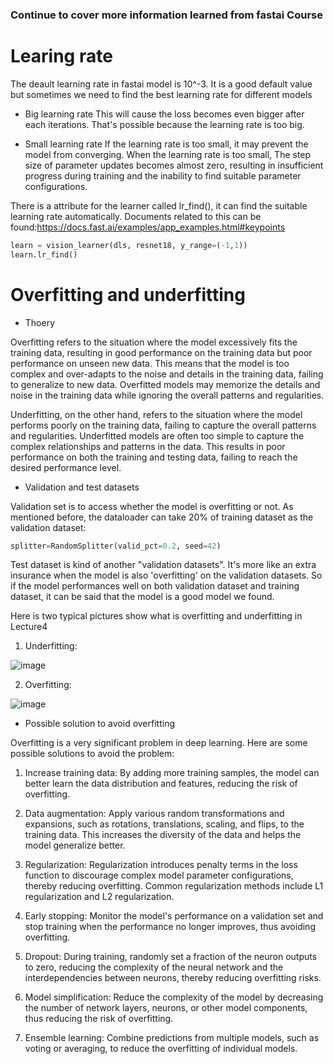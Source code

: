 ### Continue to cover more information learned from fastai Course

# Learing rate

The deault learning rate in fastai model is 10^-3.
It is a good default value but sometimes we need to find the best learning rate for different models

- Big learning rate
  This will cause the loss becomes even bigger after each iterations. That's possible because the learning rate is too big.
  
- Small learning rate
If the learning rate is too small, it may prevent the model from converging. When the learning rate is too small, 
The step size of parameter updates becomes almost zero, resulting in insufficient progress during training and the inability to find suitable parameter configurations.

There is a attribute for the learner called lr_find(), it can find the suitable learning rate automatically. Documents related to this can be found:https://docs.fast.ai/examples/app_examples.html#keypoints
``` python
learn = vision_learner(dls, resnet18, y_range=(-1,1))
learn.lr_find()
```

# Overfitting and underfitting

- Thoery

Overfitting refers to the situation where the model excessively fits the training data, resulting in good performance on the training data but poor performance on unseen new data. This means that the model is too complex and over-adapts to the noise and details in the training data, failing to generalize to new data. Overfitted models may memorize the details and noise in the training data while ignoring the overall patterns and regularities.

Underfitting, on the other hand, refers to the situation where the model performs poorly on the training data, failing to capture the overall patterns and regularities. Underfitted models are often too simple to capture the complex relationships and patterns in the data. This results in poor performance on both the training and testing data, failing to reach the desired performance level.

- Validation and test datasets

Validation set is to access whether the model is overfitting or not. As mentioned before, the dataloader can take 20% of training dataset as the validation dataset:
```python
splitter=RandomSplitter(valid_pct=0.2, seed=42)
```

Test dataset is kind of another "validation datasets". It's more like an extra insurance when the model is also 'overfitting' on the validation datasets. So if the model performances well on both validation dataset and training dataset, it can be said that the model is a good model we found.

Here is two typical pictures show what is overfitting and underfitting in Lecture4

1. Underfitting:

![image](https://github.com/Tony1Yankai/blog.io/assets/132538779/baa2766a-3f22-4c95-999e-00f165e98e83)

2. Overfitting:

![image](https://github.com/Tony1Yankai/blog.io/assets/132538779/c2bb7a8b-57f2-4648-8d54-b45ef30aaa0e)


- Possible solution to avoid overfitting

Overfitting is a very significant problem in deep learning. Here are some possible solutions to avoid the problem:

1. Increase training data: By adding more training samples, the model can better learn the data distribution and features, reducing the risk of overfitting.

2. Data augmentation: Apply various random transformations and expansions, such as rotations, translations, scaling, and flips, to the training data. This increases the diversity of the data and helps the model generalize better.

3. Regularization: Regularization introduces penalty terms in the loss function to discourage complex model parameter configurations, thereby reducing overfitting. Common regularization methods include L1 regularization and L2 regularization.

4. Early stopping: Monitor the model's performance on a validation set and stop training when the performance no longer improves, thus avoiding overfitting.

5. Dropout: During training, randomly set a fraction of the neuron outputs to zero, reducing the complexity of the neural network and the interdependencies between neurons, thereby reducing overfitting risks.

6. Model simplification: Reduce the complexity of the model by decreasing the number of network layers, neurons, or other model components, thus reducing the risk of overfitting.

7. Ensemble learning: Combine predictions from multiple models, such as voting or averaging, to reduce the overfitting of individual models.

